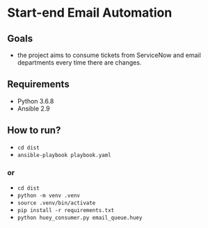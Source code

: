 # Start-end Email Automation

## Goals

- the project aims to consume tickets from ServiceNow and email departments every time there are changes.

## Requirements

- Python 3.6.8
- Ansible 2.9

## How to run?

- `cd dist`
- `ansible-playbook playbook.yaml`

### or

- `cd dist`
- `python -m venv .venv`
- `source .venv/bin/activate`
- `pip install -r requirements.txt`
- `python huey_consumer.py email_queue.huey`

